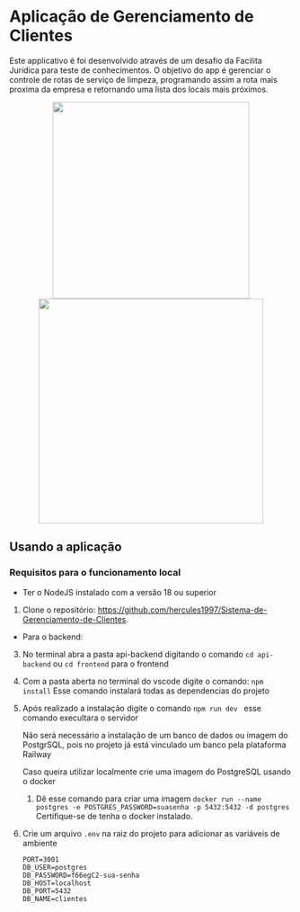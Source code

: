 # Aplicação de Gerenciamento de Clientes 

Este applicativo é foi desenvolvido através de um desafio da Facilita Jurídica para teste de conhecimentos. O objetivo do app é gerenciar o controle de rotas de serviço de limpeza, programando assim a rota mais proxima da empresa e retornando uma lista dos locais mais próximos.

<div align="center">
    <img src="https://github.com/hercules1997/Sistema-de-Gerenciamento-de-Clientes/assets/109186074/367091b6-7421-4512-92b3-0feccbe83981" width="350px"/>
    <img src="https://github.com/hercules1997/Sistema-de-Gerenciamento-de-Clientes/assets/109186074/e2fdbba7-870a-476b-adda-c07ec79112d6" width="400px"/>
</div>

  




## Usando a aplicação

### Requisitos para o funcionamento local
- Ter o NodeJS instalado com a versão 18 ou superior




1. Clone o repositório: https://github.com/hercules1997/Sistema-de-Gerenciamento-de-Clientes.

- Para o backend:
3. No terminal abra a pasta api-backend digitando o comando
   ``` cd api-backend ``` ou    ``` cd frontend ``` para o frontend

4. Com a pasta aberta no terminal do vscode digite o comando:
   ``` npm install ```
   Esse comando instalará todas as dependencias do projeto

5. Após realizado a instalação digite o comando ``` npm run dev  ``` esse comando execultara o servidor

   Não será necessário a instalação de um banco de dados ou imagem do PostgrSQL, pois no projeto já está vinculado um banco pela plataforma Railway

   Caso queira utilizar localmente crie uma imagem do PostgreSQL usando o docker
   1. Dê esse comando para criar uma imagem
``` docker run --name postgres -e POSTGRES_PASSWORD=suasenha -p 5432:5432 -d postgres ```
Certifique-se de tenha o docker instalado.

  2. Crie um arquivo `.env` na raiz do projeto para adicionar as variáveis de ambiente
     ```
     PORT=3001
     DB_USER=postgres
     DB_PASSWORD=f66egC2-sua-senha
     DB_HOST=localhost
     DB_PORT=5432
     DB_NAME=clientes
 
     ``` 

     

   

   
